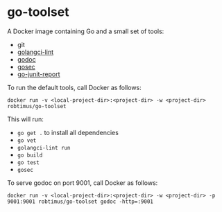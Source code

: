 # go-toolset

A Docker image containing Go and a small set of tools:

* git
* [golangci-lint](https://github.com/golangci/golangci-lint)
* [godoc](https://github.com/golang/tools/tree/master/godoc)
* [gosec](https://github.com/securego/gosec)
* [go-junit-report](https://github.com/jstemmer/go-junit-report)

To run the default tools, call Docker as follows:

```
docker run -v <local-project-dir>:<project-dir> -w <project-dir> robtimus/go-toolset
```

This will run:

* `go get .` to install all dependencies
* `go vet`
* `golangci-lint run`
* `go build`
* `go test`
* `gosec`

To serve godoc on port 9001, call Docker as follows:

```
docker run -v <local-project-dir>:<project-dir> -w <project-dir> -p 9001:9001 robtimus/go-toolset godoc -http=:9001
```
